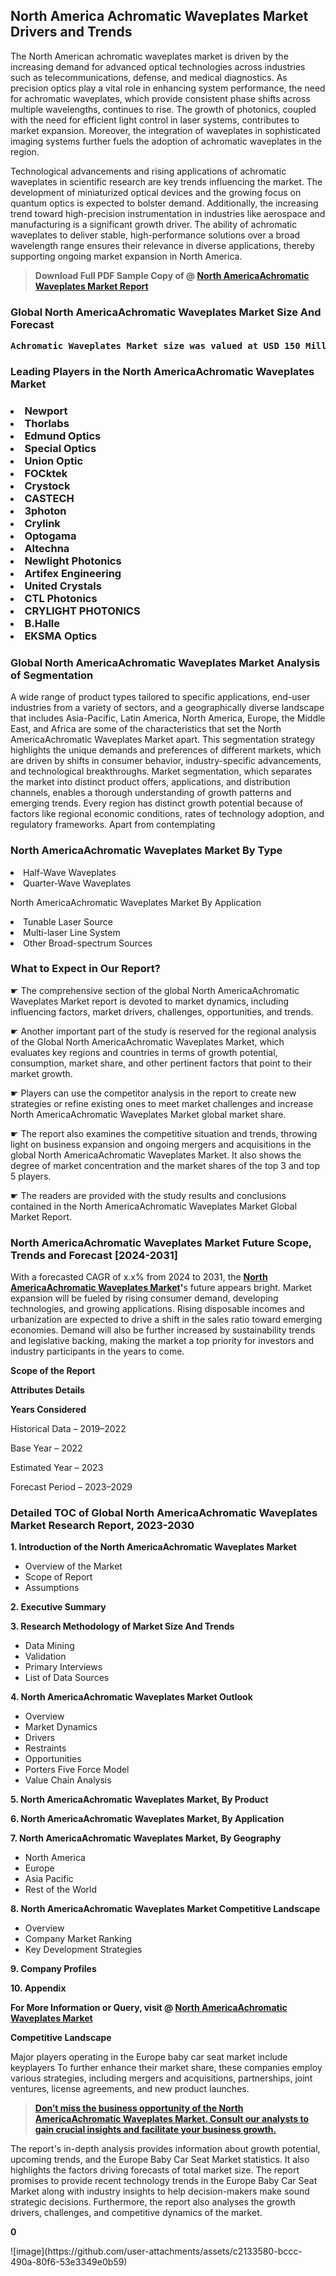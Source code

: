 <p><h2>North America Achromatic Waveplates Market Drivers and Trends</h2><p>The North American achromatic waveplates market is driven by the increasing demand for advanced optical technologies across industries such as telecommunications, defense, and medical diagnostics. As precision optics play a vital role in enhancing system performance, the need for achromatic waveplates, which provide consistent phase shifts across multiple wavelengths, continues to rise. The growth of photonics, coupled with the need for efficient light control in laser systems, contributes to market expansion. Moreover, the integration of waveplates in sophisticated imaging systems further fuels the adoption of achromatic waveplates in the region.</p><p>Technological advancements and rising applications of achromatic waveplates in scientific research are key trends influencing the market. The development of miniaturized optical devices and the growing focus on quantum optics is expected to bolster demand. Additionally, the increasing trend toward high-precision instrumentation in industries like aerospace and manufacturing is a significant growth driver. The ability of achromatic waveplates to deliver stable, high-performance solutions over a broad wavelength range ensures their relevance in diverse applications, thereby supporting ongoing market expansion in North America.</p></p><blockquote id="" class=""><strong>Download Full PDF Sample Copy of @&nbsp;<a href="https://www.verifiedmarketreports.com/download-sample/?rid=880702&utm_source=GitHub-Jan&utm_medium=277" target="_blank">North AmericaAchromatic Waveplates Market Report</a>&nbsp;&nbsp;</strong></blockquote><h3 id="" class=""><strong>Global&nbsp;North AmericaAchromatic Waveplates Market Size And Forecast</strong></h3><pre class="reader-text-block__code-block"><strong>Achromatic Waveplates Market size was valued at USD 150 Million in 2022 and is projected to reach USD 280 Million by 2030, growing at a CAGR of 8.5% from 2024 to 2030.</strong></pre><h3 id="" class="">Leading Players in the&nbsp;North AmericaAchromatic Waveplates Market</h3><h3 class=""></Li><Li>Newport</Li><Li> Thorlabs</Li><Li> Edmund Optics</Li><Li> Special Optics</Li><Li> Union Optic</Li><Li> FOCktek</Li><Li> Crystock</Li><Li> CASTECH</Li><Li> 3photon</Li><Li> Crylink</Li><Li> Optogama</Li><Li> Altechna</Li><Li> Newlight Photonics</Li><Li> Artifex Engineering</Li><Li> United Crystals</Li><Li> CTL Photonics</Li><Li> CRYLIGHT PHOTONICS</Li><Li> B.Halle</Li><Li> EKSMA Optics</h3><h3 id="" class="">Global&nbsp;North AmericaAchromatic Waveplates Market Analysis of Segmentation</h3><p id="" class="">A wide range of product types tailored to specific applications, end-user industries from a variety of sectors, and a geographically diverse landscape that includes Asia-Pacific, Latin America, North America, Europe, the Middle East, and Africa are some of the characteristics that set the North AmericaAchromatic Waveplates Market apart. This segmentation strategy highlights the unique demands and preferences of different markets, which are driven by shifts in consumer behavior, industry-specific advancements, and technological breakthroughs. Market segmentation, which separates the market into distinct product offers, applications, and distribution channels, enables a thorough understanding of growth patterns and emerging trends. Every region has distinct growth potential because of factors like regional economic conditions, rates of technology adoption, and regulatory frameworks. Apart from contemplating</p><h3 id="" class="">North AmericaAchromatic Waveplates Market&nbsp;By Type</h3><p></Li><Li>Half-Wave Waveplates</Li><Li> Quarter-Wave Waveplates</p><div class="" data-test-id=""><p>North AmericaAchromatic Waveplates Market&nbsp;By Application</p></div><p class=""></Li><Li>Tunable Laser Source</Li><Li> Multi-laser Line System</Li><Li> Other Broad-spectrum Sources</p><div class="" data-test-id=""><h3><span class="">What to Expect in Our Report?</span></h3></div><div class="" data-test-id=""><p><span class="">☛ The comprehensive section of the global North AmericaAchromatic Waveplates Market report is devoted to market dynamics, including influencing factors, market drivers, challenges, opportunities, and trends.</span></p></div><div class="" data-test-id=""><p><span class="">☛ Another important part of the study is reserved for the regional analysis of the Global North AmericaAchromatic Waveplates Market, which evaluates key regions and countries in terms of growth potential, consumption, market share, and other pertinent factors that point to their market growth.</span></p></div><div class="" data-test-id=""><p><span class="">☛ Players can use the competitor analysis in the report to create new strategies or refine existing ones to meet market challenges and increase North AmericaAchromatic Waveplates Market global market share.</span></p></div><div class="" data-test-id=""><p><span class="">☛ The report also examines the competitive situation and trends, throwing light on business expansion and ongoing mergers and acquisitions in the global North AmericaAchromatic Waveplates Market. It also shows the degree of market concentration and the market shares of the top 3 and top 5 players.</span></p></div><div class="" data-test-id=""><p><span class="">☛ The readers are provided with the study results and conclusions contained in the North AmericaAchromatic Waveplates Market Global Market Report.</span></p></div><div class="" data-test-id=""><h3><span class="">North AmericaAchromatic Waveplates Market Future Scope, Trends and Forecast [2024-2031]</span></h3></div><div class="" data-test-id=""><p><span class="">With a forecasted CAGR of x.x% from 2024 to 2031, the <strong><a href="https://www.verifiedmarketreports.com/download-sample/?rid=880702&utm_source=GitHub-Jan&utm_medium=277" target="_blank">North AmericaAchromatic Waveplates Market</a>'</strong>s future appears bright. Market expansion will be fueled by rising consumer demand, developing technologies, and growing applications. Rising disposable incomes and urbanization are expected to drive a shift in the sales ratio toward emerging economies. Demand will also be further increased by sustainability trends and legislative backing, making the market a top priority for investors and industry participants in the years to come.</span></p><p id="ember66" class="ember-view reader-text-block__paragraph"><strong>Scope of the Report</strong></p><p id="ember67" class="ember-view reader-text-block__paragraph"><strong>Attributes Details</strong></p><p id="ember68" class="ember-view reader-text-block__paragraph"><strong>Years Considered</strong></p><p id="ember69" class="ember-view reader-text-block__paragraph">Historical Data &ndash; 2019&ndash;2022</p><p id="ember70" class="ember-view reader-text-block__paragraph">Base Year &ndash; 2022</p><p id="ember71" class="ember-view reader-text-block__paragraph">Estimated Year &ndash; 2023</p><p id="ember72" class="ember-view reader-text-block__paragraph">Forecast Period &ndash; 2023&ndash;2029</p></div><h3 id="" class="">Detailed TOC of Global North AmericaAchromatic Waveplates Market Research Report, 2023-2030</h3><p id="" class=""><strong>1. Introduction of the North AmericaAchromatic Waveplates Market</strong></p><ul><li>Overview of the Market</li><li>Scope of Report</li><li>Assumptions</li></ul><p id="" class=""><strong>2. Executive Summary</strong></p><p id="" class=""><strong>3. Research Methodology of Market Size And Trends</strong></p><ul><li>Data Mining</li><li>Validation</li><li>Primary Interviews</li><li>List of Data Sources</li></ul><p id="" class=""><strong>4. North AmericaAchromatic Waveplates Market Outlook</strong></p><ul><li>Overview</li><li>Market Dynamics</li><li>Drivers</li><li>Restraints</li><li>Opportunities</li><li>Porters Five Force Model</li><li>Value Chain Analysis</li></ul><p id="" class=""><strong>5. North AmericaAchromatic Waveplates Market, By Product</strong></p><p id="" class=""><strong>6. North AmericaAchromatic Waveplates Market, By Application</strong></p><p id="" class=""><strong>7. North AmericaAchromatic Waveplates Market, By Geography</strong></p><ul><li>North America</li><li>Europe</li><li>Asia Pacific</li><li>Rest of the World</li></ul><p id="" class=""><strong>8. North AmericaAchromatic Waveplates Market Competitive Landscape</strong></p><ul><li>Overview</li><li>Company Market Ranking</li><li>Key Development Strategies</li></ul><p id="" class=""><strong>9. Company Profiles</strong></p><p id="" class=""><strong>10. Appendix</strong></p><p><strong>For More Information or Query, visit&nbsp;@ <a href="https://www.verifiedmarketreports.com/product/achromatic-waveplates-market/" target="_blank">North AmericaAchromatic Waveplates Market</a></strong></p><p id="ember61" class="ember-view reader-text-block__paragraph"><strong>Competitive Landscape</strong></p><p id="ember62" class="ember-view reader-text-block__paragraph">Major players operating in the Europe baby car seat market include keyplayers To further enhance their market share, these companies employ various strategies, including mergers and acquisitions, partnerships, joint ventures, license agreements, and new product launches.</p><blockquote id="ember63" class="ember-view reader-text-block__blockquote"><strong><a href="https://www.verifiedmarketreports.com/download-sample/?rid=880702&utm_source=GitHub-Jan&utm_medium=277" target="_blank">Don&rsquo;t miss the business opportunity of the North AmericaAchromatic Waveplates Market. Consult our analysts to gain crucial insights and facilitate your business growth.</a></strong></blockquote><p id="ember64" class="ember-view reader-text-block__paragraph">The report's in-depth analysis provides information about growth potential, upcoming trends, and the Europe Baby Car Seat Market statistics. It also highlights the factors driving forecasts of total market size. The report promises to provide recent technology trends in the Europe Baby Car Seat Market along with industry insights to help decision-makers make sound strategic decisions. Furthermore, the report also analyses the growth drivers, challenges, and competitive dynamics of the market.</p><p class="ember-view reader-text-block__paragraph"><strong>0</strong></p>
![image](https://github.com/user-attachments/assets/c2133580-bccc-490a-80f6-53e3349e0b59)
